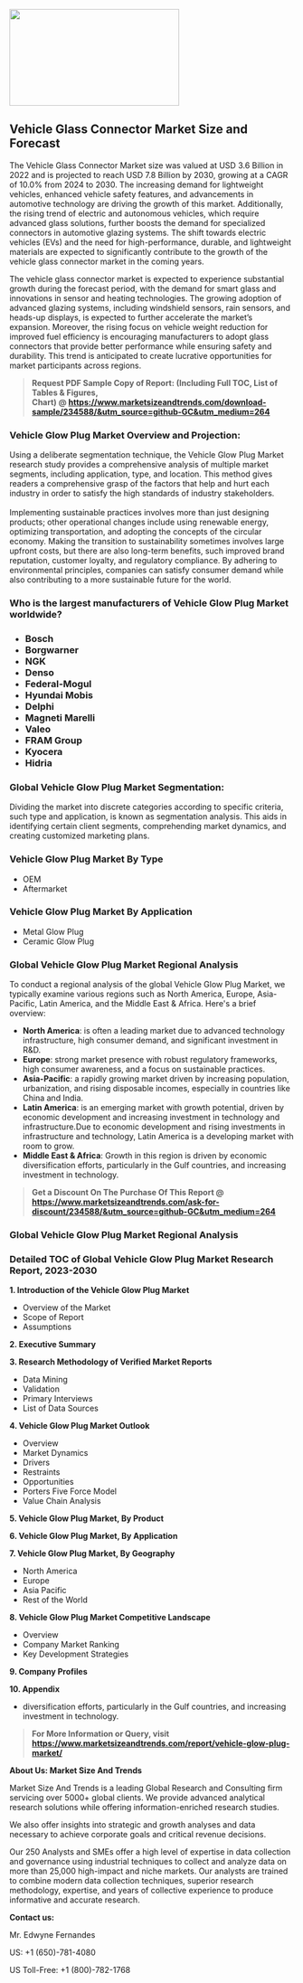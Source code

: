 <p><img class="alignnone size-medium wp-image-20088" src="https://ffe5etoiles.com/wp-content/uploads/2024/12/MST1-300x171.png" alt="" width="300" height="171" /></p><h2>Vehicle Glass Connector Market Size and Forecast</h2><p>The Vehicle Glass Connector Market size was valued at USD 3.6 Billion in 2022 and is projected to reach USD 7.8 Billion by 2030, growing at a CAGR of 10.0% from 2024 to 2030. The increasing demand for lightweight vehicles, enhanced vehicle safety features, and advancements in automotive technology are driving the growth of this market. Additionally, the rising trend of electric and autonomous vehicles, which require advanced glass solutions, further boosts the demand for specialized connectors in automotive glazing systems. The shift towards electric vehicles (EVs) and the need for high-performance, durable, and lightweight materials are expected to significantly contribute to the growth of the vehicle glass connector market in the coming years.</p><p>The vehicle glass connector market is expected to experience substantial growth during the forecast period, with the demand for smart glass and innovations in sensor and heating technologies. The growing adoption of advanced glazing systems, including windshield sensors, rain sensors, and heads-up displays, is expected to further accelerate the market’s expansion. Moreover, the rising focus on vehicle weight reduction for improved fuel efficiency is encouraging manufacturers to adopt glass connectors that provide better performance while ensuring safety and durability. This trend is anticipated to create lucrative opportunities for market participants across regions.</p></p><blockquote id="" class=""><strong>Request PDF Sample Copy of Report: (Including Full TOC, List of Tables &amp; Figures, Chart)&nbsp;@&nbsp;<strong><a href="https://www.marketsizeandtrends.com/download-sample/234588/&utm_source=github-GC&utm_medium=264" target="_blank">https://www.marketsizeandtrends.com/download-sample/234588/&utm_source=github-GC&utm_medium=264</a></strong></strong></blockquote><h3 id="" class="">Vehicle Glow Plug Market&nbsp;Overview and Projection:</h3><p id="" class="">Using a deliberate segmentation technique, the Vehicle Glow Plug Market research study provides a comprehensive analysis of multiple market segments, including application, type, and location. This method gives readers a comprehensive grasp of the factors that help and hurt each industry in order to satisfy the high standards of industry stakeholders. <br /> <br />Implementing sustainable practices involves more than just designing products; other operational changes include using renewable energy, optimizing transportation, and adopting the concepts of the circular economy. Making the transition to sustainability sometimes involves large upfront costs, but there are also long-term benefits, such improved brand reputation, customer loyalty, and regulatory compliance. By adhering to environmental principles, companies can satisfy consumer demand while also contributing to a more sustainable future for the world.</p><h3 id="" class="">Who is the largest manufacturers of&nbsp;Vehicle Glow Plug Market worldwide?</h3><h3 class=""><p><ul><li>Bosch </li><li> Borgwarner </li><li> NGK </li><li> Denso </li><li> Federal-Mogul </li><li> Hyundai Mobis </li><li> Delphi </li><li> Magneti Marelli </li><li> Valeo </li><li> FRAM Group </li><li> Kyocera </li><li> Hidria</li></ul></p></h3><h3 id="" class="">Global&nbsp;Vehicle Glow Plug Market Segmentation:</h3><p id="" class="">Dividing the market into discrete categories according to specific criteria, such type and application, is known as segmentation analysis. This aids in identifying certain client segments, comprehending market dynamics, and creating customized marketing plans.</p><h3 id="" class="">Vehicle Glow Plug Market&nbsp;By Type</h3><p><p><ul><li>OEM</li><li> Aftermarket</p></li></ul></p></p><h3 id="" class="">Vehicle Glow Plug Market&nbsp;By Application</h3><p class=""><p><ul><li>Metal Glow Plug</li><li> Ceramic Glow Plug</li></ul></p></p><h3 id="" class="">Global Vehicle Glow Plug Market Regional Analysis</h3><p id="" class="">To conduct a regional analysis of the global Vehicle Glow Plug Market, we typically examine various regions such as North America, Europe, Asia-Pacific, Latin America, and the Middle East &amp; Africa. Here's a brief overview:</p><ul><li><strong>North America</strong>: is often a leading market due to advanced technology infrastructure, high consumer demand, and significant investment in R&amp;D.</li><li><strong>Europe</strong>: strong market presence with robust regulatory frameworks, high consumer awareness, and a focus on sustainable practices.</li><li><strong>Asia-Pacific</strong>: a rapidly growing market driven by increasing population, urbanization, and rising disposable incomes, especially in countries like China and India.</li><li><strong>Latin America</strong>: is an emerging market with growth potential, driven by economic development and increasing investment in technology and infrastructure.Due to economic development and rising investments in infrastructure and technology, Latin America is a developing market with room to grow.</li><li><strong>Middle East &amp; Africa</strong>: Growth in this region is driven by economic diversification efforts, particularly in the Gulf countries, and increasing investment in technology.</li></ul><blockquote id="" class=""><strong>Get a Discount On The Purchase Of This Report @ <strong><a href="https://www.marketsizeandtrends.com/ask-for-discount/234588/&utm_source=github-GC&utm_medium=264" target="_blank">https://www.marketsizeandtrends.com/ask-for-discount/234588/&utm_source=github-GC&utm_medium=264</a></strong></strong></blockquote><h3 id="" class="">Global Vehicle Glow Plug Market Regional Analysis</h3><h3 id="" class="">Detailed TOC of Global Vehicle Glow Plug Market Research Report, 2023-2030</h3><p id="" class=""><strong>1. Introduction of the Vehicle Glow Plug Market</strong></p><ul><li>Overview of the Market</li><li>Scope of Report</li><li>Assumptions</li></ul><p id="" class=""><strong>2. Executive Summary</strong></p><p id="" class=""><strong>3. Research Methodology of Verified Market Reports</strong></p><ul><li>Data Mining</li><li>Validation</li><li>Primary Interviews</li><li>List of Data Sources</li></ul><p id="" class=""><strong>4. Vehicle Glow Plug Market Outlook</strong></p><ul><li>Overview</li><li>Market Dynamics</li><li>Drivers</li><li>Restraints</li><li>Opportunities</li><li>Porters Five Force Model</li><li>Value Chain Analysis</li></ul><p id="" class=""><strong>5. Vehicle Glow Plug Market, By Product</strong></p><p id="" class=""><strong>6. Vehicle Glow Plug Market, By Application</strong></p><p id="" class=""><strong>7. Vehicle Glow Plug Market, By Geography</strong></p><ul><li>North America</li><li>Europe</li><li>Asia Pacific</li><li>Rest of the World</li></ul><p id="" class=""><strong>8. Vehicle Glow Plug Market Competitive Landscape</strong></p><ul><li>Overview</li><li>Company Market Ranking</li><li>Key Development Strategies</li></ul><p id="" class=""><strong>9. Company Profiles</strong></p><p id="" class=""><strong>10. Appendix</strong></p><ul><li>diversification efforts, particularly in the Gulf countries, and increasing investment in technology.</li></ul><blockquote id="" class=""><strong>For More Information or Query, visit <strong><strong><a href="https://www.marketsizeandtrends.com/report/vehicle-glow-plug-market/" target="_blank">https://www.marketsizeandtrends.com/report/vehicle-glow-plug-market/</a></strong></strong></strong></blockquote><p id="" class=""><strong>About Us: Market Size And Trends</strong></p><p id="" class="">Market Size And Trends is a leading Global Research and Consulting firm servicing over 5000+ global clients. We provide advanced analytical research solutions while offering information-enriched research studies.</p><p id="" class="">We also offer insights into strategic and growth analyses and data necessary to achieve corporate goals and critical revenue decisions.</p><p id="" class="">Our 250 Analysts and SMEs offer a high level of expertise in data collection and governance using industrial techniques to collect and analyze data on more than 25,000 high-impact and niche markets. Our analysts are trained to combine modern data collection techniques, superior research methodology, expertise, and years of collective experience to produce informative and accurate research.</p><p id="" class=""><strong>Contact us:</strong></p><p id="" class="">Mr. Edwyne Fernandes</p><p id="" class="">US: +1 (650)-781-4080</p><p id="" class="">US Toll-Free: +1 (800)-782-1768</p>
